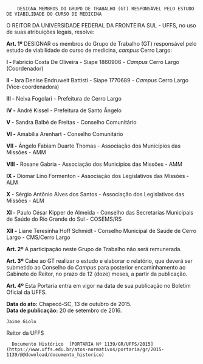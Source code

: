         DESIGNA MEMBROS DO GRUPO DE TRABALHO (GT) RESPONSÁVEL PELO ESTUDO DE VIABILIDADE DO CURSO DE MEDICINA  

O REITOR DA UNIVERSIDADE FEDERAL DA FRONTEIRA SUL - UFFS, no uso de suas atribuições legais, resolve:

 **Art. 1º** DESIGNAR os membros do Grupo de Trabalho (GT) responsável pelo estudo de viabilidade do curso de medicina, *campus* Cerro Largo:

 **I -** Fabricio Costa De Oliveira - Siape 1860906 - *Campus* Cerro Largo (Coordenador)

 **II -** Iara Denise Endruweit Battisti - Siape 1770689 - *Campus* Cerro Largo (Vice-coordenadora)

 **III -** Neiva Fogolari - Prefeitura de Cerro Largo

 **IV -** André Kissel - Prefeitura de Santo Ângelo

 **V -** Sandra Balbé de Freitas - Conselho Comunitário

 **VI -** Amabília Arenhart - Conselho Comunitário

 **VII -** Ângelo Fabiam Duarte Thomas - Associação dos Municípios das Missões - AMM

 **VIII -** Rosane Gabria - Associação dos Municípios das Missões - AMM

 **IX -** Diomar Lino Formenton - Associação dos Legislativos das Missões - ALM

 **X -** Sérgio Antônio Alves dos Santos - Associação dos Legislativos das Missões - ALM

 **XI -** Paulo César Kipper de Almeida - Conselho das Secretarias Municipais de Saúde do Rio Grande do Sul - COSEMS/RS

 **XII -** Liane Teresinha Hoff Schmidt - Conselho Municipal de Saúde de Cerro Largo - CMS/Cerro Largo

 **Art. 2º** A participação neste Grupo de Trabalho não será remunerada.

 **Art. 3º** Cabe ao GT realizar o estudo e elaborar o relatório, que deverá ser submetido ao Conselho do *Campus* para posterior encaminhamento ao Gabinete do Reitor, no prazo de 12 (doze) meses, a partir da publicação.

 **Art. 4º** Esta Portaria entra em vigor na data de sua publicação no Boletim Oficial da UFFS.

  

   **Data do ato:** Chapecó-SC, 13 de outubro de 2015.   
 **Data de publicação:**  20 de setembro de 2016. 

    Jaime Giolo   
 Reitor da UFFS 

      Documento Histórico  [PORTARIA Nº 1139/GR/UFFS/2015](https://www.uffs.edu.br/atos-normativos/portaria/gr/2015-1139/@@download/documento_historico)     
      